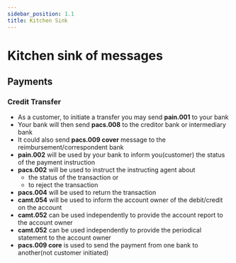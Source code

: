 ```yaml
---
sidebar_position: 1.1
title: Kitchen Sink
---
```


# Kitchen sink of messages

## Payments

### Credit Transfer

- As a customer, to initiate a transfer you may send **pain.001** to your bank
- Your bank will then send **pacs.008** to the creditor bank or intermediary bank
- It could also send **pacs.009 cover** message to the reimbursement/correspondent bank
- **pain.002** will be used by your bank to inform you(customer) the status of the payment instruction
- **pacs.002** will be used to instruct the instructing agent about
  - the status of the transaction or
  - to reject the transaction
- **pacs.004** will be used to return the transaction
- **camt.054** will be used to inform the account owner of the debit/credit on the account
- **camt.052** can be used independently to provide the account report to the account owner
- **camt.052** can be used independently to provide the periodical statement to the account owner
- **pacs.009 core** is used to send the payment from one bank to another(not customer initiated)
